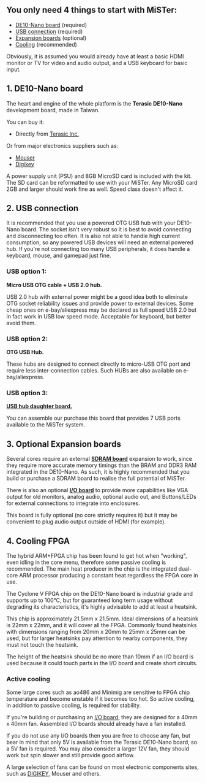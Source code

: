 ## You only need 4 things to start with MiSTer:

* [DE10-Nano board](DE10-Nano-board) (required)
* [USB connection](How-to-start-with-MiSTer#2-usb-connection) (required)
* [Expansion boards](How-to-start-with-MiSTer#3-optional-part-expansion-boards) (optional)
* [Cooling](How-to-start-with-MiSTer#4-cooling-fpga) (recommended)

Obviously, it is assumed you would already have at least a basic HDMI monitor or TV for video and audio output, and a USB keyboard for basic input. 

## 1. DE10-Nano board
The heart and engine of the whole platform is the **Terasic DE10-Nano** development board, made in Taiwan.

You can buy it:
* Directly from [Terasic Inc.](http://www.terasic.com.tw/cgi-bin/page/archive.pl?Language=English&No=1046&PartNo=8)

Or from major electronics suppliers such as:
* [Mouser](http://www.mouser.com/ProductDetail/Terasic-Technologies/P0496/)
* [Digikey](https://www.digikey.com/product-detail/en/terasic-inc/P0496/P0496-ND/6817231)

A power supply unit (PSU) and 8GB MicroSD card is included with the kit. The SD card can be reformatted to use with your MiSTer.
Any MicroSD card 2GB and larger should work fine as well. Speed class doesn't affect it.

## 2. USB connection
It is recommended that you use a powered OTG USB hub with your DE10-Nano board. The socket isn't very robust so it is best to avoid connecting and disconnecting too often. It is also not able to handle high current consumption, so any powered USB devices will need an external powered hub. If you're not connecting too many USB peripherals, it does handle a keyboard, mouse, and gamepad just fine.

### USB option 1:
**Micro USB OTG cable + USB 2.0 hub.** 

USB 2.0 hub with external power might be a good idea both to eliminate OTG socket reliability issues and provide power to external devices. Some cheap ones on e-bay/aliexpress may be declared as full speed USB 2.0 but in fact work in USB low speed mode. Acceptable for keyboard, but better avoid them.

### USB option 2:
**OTG USB Hub.** 

These hubs are designed to connect directly to micro-USB OTG port and require less inter-connection cables. Such HUBs are also available on e-bay/aliexpress.

### USB option 3:
**[USB hub daughter board.](https://github.com/MiSTer-devel/Main_MiSTer/wiki/USB-Hub-daughter-board)** 

You can assemble our purchase this board that provides 7 USB ports available to the MiSTer system.


## 3. Optional Expansion boards 

Several cores require an external **[SDRAM board](https://github.com/MiSTer-devel/Main_MiSTer/wiki/SDRAM-Board)** expansion to work, since they require more accurate memory timings than the BRAM and DDR3 RAM integrated in the DE10-Nano. As such, it is highly recommended that you build or purchase a SDRAM board to realise the full potential of MiSTer. 

There is also an optional **[I/O board](https://github.com/MiSTer-devel/Main_MiSTer/wiki/IO-Board)** to provide more capabilities like VGA output for old monitors, analog audio, optional audio out, and Buttons/LEDs for external connections to integrate into enclosures. 

This board is fully optional (no core strictly requires it) but it may be convenient to plug audio output outside of HDMI (for example). 


## 4. Cooling FPGA 

The hybrid ARM+FPGA chip has been found to get hot when "working", even idling in the core menu, therefore some passive cooling is recommended. The main heat producer in the chip is the integrated dual-core ARM processor producing a constant heat regardless the FPGA core in use. 

The Cyclone V FPGA chip on the DE10-Nano board is industrial grade and supports up to 100°C, but for guaranteed long term usage without degrading its characteristics,  it's highly advisable to add at least a heatsink. 

This chip is approximately 21.5mm x 21.5mm. Ideal dimensions of a heatsink is 22mm x 22mm, and it will cover all the FPGA. Commonly found heatsinks with dimensions ranging from 20mm x 20mm to 25mm x 25mm can be used,  but for larger heatsinks pay attention to nearby components, they must not touch the heatsink. 

The height of the heatsink should be no more than 10mm if an I/O board is used because it could touch parts in the I/O board and create short circuits.

### Active cooling 

Some large cores such as ao486 and Minimig are sensitive to FPGA chip temperature and become unstable if it becomes too hot. So active cooling, in addition to passive cooling, is required for stability. 

If you're building or purchasing an [I/O board](https://github.com/MiSTer-devel/Main_MiSTer/wiki/IO-Board), they are designed for a 40mm x 40mm fan. Assembled I/O boards should already have a fan installed. 

If you do not use any I/O boards then you are free to choose any fan, but bear in mind that only 5V is available from the Terasic DE10-Nano board, so a 5V fan is required. You may also consider a larger 12V fan, they should work but spin slower and still provide good airflow. 


A large selection of fans can be found on most electronic components sites, such as [DIGIKEY](https://www.digikey.co.uk/products/en/fans-thermal-management/dc-fans/217?FV=38007c%2Cffe000d9%2Cb89e93&quantity=0&ColumnSort=0&page=1&pageSize=25&pkeyword=40mm+fan), Mouser and others.

